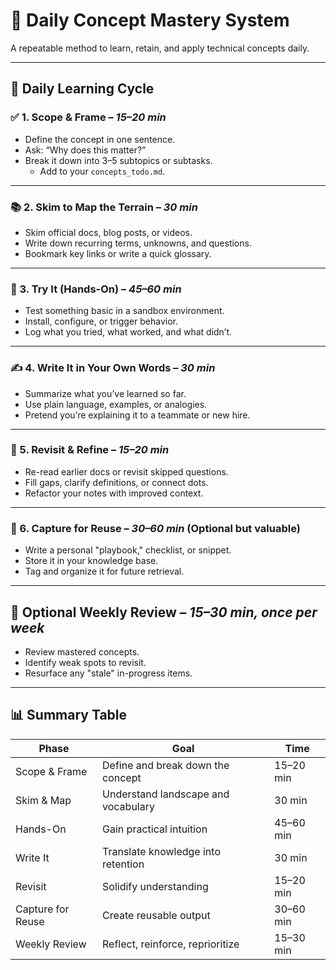 # 🧠 Daily Concept Mastery System

A repeatable method to learn, retain, and apply technical concepts daily.

---

## 🔁 Daily Learning Cycle

### ✅ 1. Scope & Frame – *15–20 min*
- Define the concept in one sentence.
- Ask: “Why does this matter?”
- Break it down into 3–5 subtopics or subtasks.
    - Add to your `concepts_todo.md`.

---

### 📚 2. Skim to Map the Terrain – *30 min*
- Skim official docs, blog posts, or videos.
- Write down recurring terms, unknowns, and questions.
- Bookmark key links or write a quick glossary.

---

### 🧪 3. Try It (Hands-On) – *45–60 min*
- Test something basic in a sandbox environment.
- Install, configure, or trigger behavior.
- Log what you tried, what worked, and what didn’t.

---

### ✍️ 4. Write It in Your Own Words – *30 min*
- Summarize what you’ve learned so far.
- Use plain language, examples, or analogies.
- Pretend you’re explaining it to a teammate or new hire.

---

### 🔁 5. Revisit & Refine – *15–20 min*
- Re-read earlier docs or revisit skipped questions.
- Fill gaps, clarify definitions, or connect dots.
- Refactor your notes with improved context.

---

### 📘 6. Capture for Reuse – *30–60 min* (Optional but valuable)
- Write a personal "playbook," checklist, or snippet.
- Store it in your knowledge base.
- Tag and organize it for future retrieval.

---

## 🧠 Optional Weekly Review – *15–30 min, once per week*
- Review mastered concepts.
- Identify weak spots to revisit.
- Resurface any "stale" in-progress items.

---

## 📊 Summary Table

| Phase              | Goal                                | Time       |
|-------------------|--------------------------------------|------------|
| Scope & Frame      | Define and break down the concept    | 15–20 min  |
| Skim & Map         | Understand landscape and vocabulary  | 30 min     |
| Hands-On           | Gain practical intuition             | 45–60 min  |
| Write It           | Translate knowledge into retention   | 30 min     |
| Revisit            | Solidify understanding               | 15–20 min  |
| Capture for Reuse  | Create reusable output               | 30–60 min  |
| Weekly Review      | Reflect, reinforce, reprioritize     | 15–30 min  |

